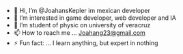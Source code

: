 - 👋 Hi, I’m @JoahansKepler im mexican developer
- 👀 I’m interested in game developer, web developer and IA
- 🌱 I’m student of physic on university of veracruz
- 📫 How to reach me ... Joahang23@gmail.com
- ⚡ Fun fact: ... I learn anything, but expert in nothing

<!---
JoahansKepler/JoahansKepler is a ✨ special ✨ repository because its `README.md` (this file) appears on your GitHub profile.
You can click the Preview link to take a look at your changes.
--->
